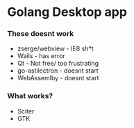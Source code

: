 # Golang Desktop app

### These doesnt work
* zserge/webview - IE8 sh*t
* Wails - has error
* Qt - Not free/ too frustrating
* go-astilectron - doesnt start
* WebAssemlby - doesnt start

### What works?
* Sciter 
* GTK